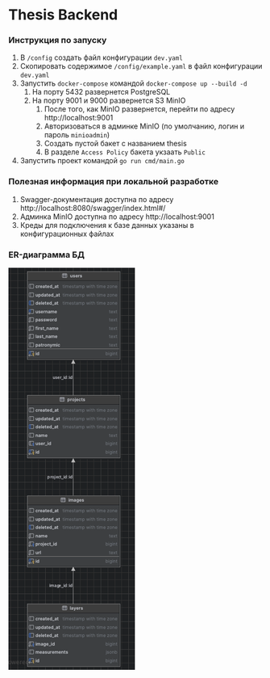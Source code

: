 # Thesis Backend

### Инструкция по запуску

1. В `/config` создать файл конфигурации `dev.yaml`
2. Скопировать содержимое `/config/example.yaml` в файл конфигурации `dev.yaml`
3. Запустить `docker-compose` командой `docker-compose up --build -d`
    1. На порту 5432 развернется PostgreSQL
    2. На порту 9001 и 9000 развернется S3 MinIO
       1. После того, как MinIO развернется, перейти по адресу http://localhost:9001
       2. Авторизоваться в админке MinIO (по умолчанию, логин и пароль `minioadmin`)
       3. Создать пустой бакет с названием thesis
       4. В разделе `Access Policy` бакета укзаать `Public`
4. Запустить проект командой `go run cmd/main.go`

### Полезная информация при локальной разработке
1. Swagger-документация доступна по адресу http://localhost:8080/swagger/index.html#/
2. Админка MinIO доступна по адресу http://localhost:9001
3. Креды для подключения к базе данных указаны в конфигурационных файлах

### ER-диаграмма БД
![img.png](img.png)